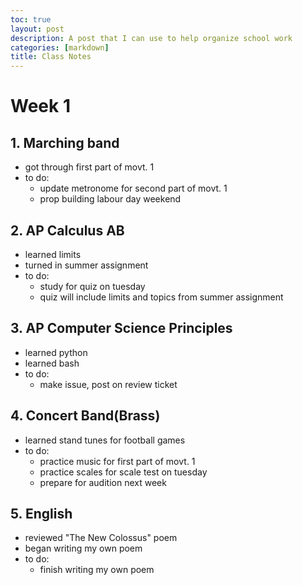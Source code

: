 ```yaml
---
toc: true
layout: post
description: A post that I can use to help organize school work
categories: [markdown]
title: Class Notes
---
```

# Week 1
## 1. Marching band
- got through first part of movt. 1 
- to do:
  - update metronome for second part of movt. 1
  - prop building labour day weekend

## 2. AP Calculus AB
- learned limits
- turned in summer assignment
- to do:
  - study for quiz on tuesday
  - quiz will include limits and topics from summer assignment 

## 3. AP Computer Science Principles
- learned python
- learned bash
- to do:
  - make issue, post on review ticket

## 4. Concert Band(Brass)
- learned stand tunes for football games
- to do:
  - practice music for first part of movt. 1
  - practice scales for scale test on tuesday
  - prepare for audition next week

## 5. English
- reviewed "The New Colossus" poem
- began writing my own poem
- to do:
  - finish writing my own poem